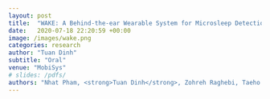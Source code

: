 ```yaml
---
layout: post
title:  "WAKE: A Behind-the-ear Wearable System for Microsleep Detection"
date:   2020-07-18 22:20:59 +00:00
image: /images/wake.png
categories: research
author: "Tuan Dinh"
subtitle: "Oral"
venue: "MobiSys"
# slides: /pdfs/
authors: "Nhat Pham, <strong>Tuan Dinh</strong>, Zohreh Raghebi, Taeho Kim, Nam Bui, Phuc Nguyen, Hoang Truong, Farnoush Banaei-Kashani, Ann Halbower, Thang Dinh, and Tam Vu"
---
```

<!-- [Presented Slides](){:target="_blank"} -->
